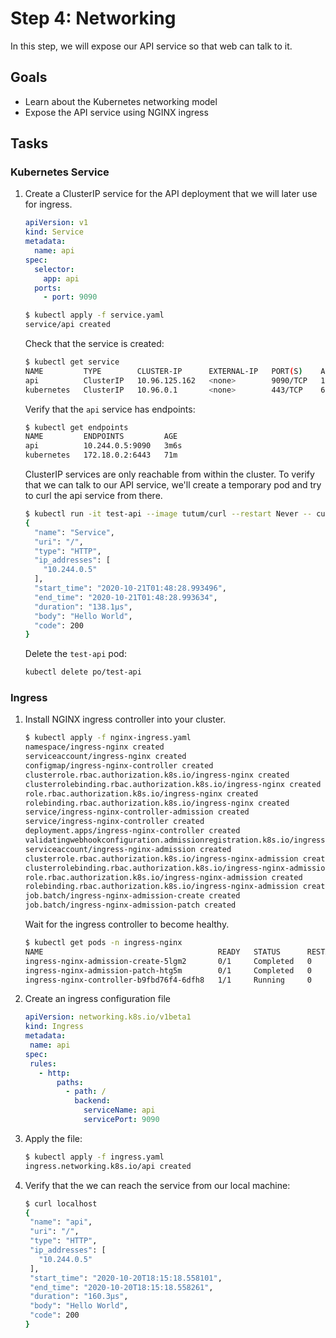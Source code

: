 # Step 4: Networking

In this step, we will expose our API service so that web can talk to it.

## Goals

* Learn about the Kubernetes networking model
* Expose the API service using NGINX ingress

## Tasks

### Kubernetes Service

1. Create a ClusterIP service for the API deployment that we will later use for ingress.

   ```yaml
   apiVersion: v1
   kind: Service
   metadata:
     name: api
   spec:
     selector:
       app: api
     ports:
       - port: 9090
   ```
   
   ```bash
   $ kubectl apply -f service.yaml
   service/api created
   ```
   
   Check that the service is created:
   
   ```bash
   $ kubectl get service
   NAME         TYPE        CLUSTER-IP      EXTERNAL-IP   PORT(S)    AGE
   api          ClusterIP   10.96.125.162   <none>        9090/TCP   105s
   kubernetes   ClusterIP   10.96.0.1       <none>        443/TCP    69m
   ```
   
   Verify that the `api` service has endpoints:
   
   ```bash
   $ kubectl get endpoints
   NAME         ENDPOINTS         AGE
   api          10.244.0.5:9090   3m6s
   kubernetes   172.18.0.2:6443   71m
   ```
   
   ClusterIP services are only reachable from within the cluster.
   To verify that we can talk to our API service,
   we'll create a temporary pod and try to curl the api service from there.
   
   ```bash
   $ kubectl run -it test-api --image tutum/curl --restart Never -- curl http://api:9090
   {
     "name": "Service",
     "uri": "/",
     "type": "HTTP",
     "ip_addresses": [
       "10.244.0.5"
     ],
     "start_time": "2020-10-21T01:48:28.993496",
     "end_time": "2020-10-21T01:48:28.993634",
     "duration": "138.1µs",
     "body": "Hello World",
     "code": 200
   }
   ```
   
   Delete the `test-api` pod:
   
   ```bash
   kubectl delete po/test-api
   ```

### Ingress

1. Install NGINX ingress controller into your cluster.
   
    ```bash
    $ kubectl apply -f nginx-ingress.yaml
    namespace/ingress-nginx created
    serviceaccount/ingress-nginx created
    configmap/ingress-nginx-controller created
    clusterrole.rbac.authorization.k8s.io/ingress-nginx created
    clusterrolebinding.rbac.authorization.k8s.io/ingress-nginx created
    role.rbac.authorization.k8s.io/ingress-nginx created
    rolebinding.rbac.authorization.k8s.io/ingress-nginx created
    service/ingress-nginx-controller-admission created
    service/ingress-nginx-controller created
    deployment.apps/ingress-nginx-controller created
    validatingwebhookconfiguration.admissionregistration.k8s.io/ingress-nginx-admission created
    serviceaccount/ingress-nginx-admission created
    clusterrole.rbac.authorization.k8s.io/ingress-nginx-admission created
    clusterrolebinding.rbac.authorization.k8s.io/ingress-nginx-admission created
    role.rbac.authorization.k8s.io/ingress-nginx-admission created
    rolebinding.rbac.authorization.k8s.io/ingress-nginx-admission created
    job.batch/ingress-nginx-admission-create created
    job.batch/ingress-nginx-admission-patch created
    ```
   
   Wait for the ingress controller to become healthy.
   
    ```bash
    $ kubectl get pods -n ingress-nginx
    NAME                                       READY   STATUS      RESTARTS   AGE
    ingress-nginx-admission-create-5lgm2       0/1     Completed   0          46s
    ingress-nginx-admission-patch-htg5m        0/1     Completed   0          46s
    ingress-nginx-controller-b9fbd76f4-6dfh8   1/1     Running     0          46s
    ```

1. Create an ingress configuration file

    ```yaml
    apiVersion: networking.k8s.io/v1beta1
    kind: Ingress
    metadata:
     name: api
    spec:
     rules:
       - http:
           paths:
             - path: /
               backend:
                 serviceName: api
                 servicePort: 9090
    ```

1. Apply the file:

    ```bash
    $ kubectl apply -f ingress.yaml
    ingress.networking.k8s.io/api created
    ```

1. Verify that the we can reach the service from our local machine:

    ```bash
    $ curl localhost
    {
     "name": "api",
     "uri": "/",
     "type": "HTTP",
     "ip_addresses": [
       "10.244.0.5"
     ],
     "start_time": "2020-10-20T18:15:18.558101",
     "end_time": "2020-10-20T18:15:18.558261",
     "duration": "160.3µs",
     "body": "Hello World",
     "code": 200
    }
    ```